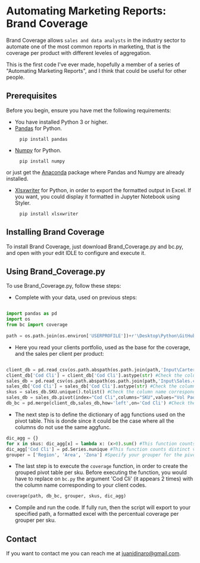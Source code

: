 # Automating Marketing Reports: Brand Coverage
Brand Coverage allows `sales and data analysts` in the industry sector to automate one of the most common reports in marketing,  that is the coverage per product with different leveles of aggregation. 

This is the first code I've ever made, hopefully a member of a series of "Automating Marketing Reports", and I think that could be useful for other people.

## Prerequisites

Before you begin, ensure you have met the following requirements:
* You have installed Python 3 or higher.
* [Pandas](https://pandas.pydata.org/docs/index.html) for Python. 
 ```
      pip install pandas
 ```
* [Numpy](https://numpy.org/) for Python. 
 ```
      pip install numpy
 ```
 or just get the [Anaconda](https://docs.continuum.io/anaconda/) package where Pandas and Numpy are already installed.
  * [Xlsxwriter](https://xlsxwriter.readthedocs.io/index.html) for Python, in order to export the formatted output in Excel. If you want, you could display it formatted in Jupyter Notebook using Styler.
 ```
      pip install xlsxwriter
 ```
 
 ## Installing Brand Coverage

To install Brand Coverage, just download Brand_Coverage.py and bc.py, and open with your edit IDLE to configure and execute it.

## Using Brand_Coverage.py

To use Brand_Coverage.py, follow these steps:

* Complete with your data, used on previous steps:
```python

import pandas as pd
import os
from bc import coverage
   
path = os.path.join(os.environ['USERPROFILE'])+r'\Desktop\Python\GitHub'  #set your path
```
* Here you read your clients portfolio, used as the base for the coverage, and the sales per client per product:
```python

client_db = pd.read_csv(os.path.abspath(os.path.join(path,'Input\Cartera.csv')),sep=",",header=0,error_bad_lines=False) #Check the file name
client_db['Cod Cli'] = client_db['Cod Cli'].astype(str) #Check the column name corresponding to client codes.
sales_db = pd.read_csv(os.path.abspath(os.path.join(path,'Input\Sales.csv')),sep=",",header=0) #Check the file name
sales_db['Cod Cli'] = sales_db['Cod Cli'].astype(str) #Check the column name corresponding to client codes.
skus = sales_db.SKU.unique().tolist() #Check the column name corresponding to SKUs or products. 
sales_db = sales_db.pivot(index="Cod Cli",columns="SKU",values="Vol Paq") #Check the column name corresponding to values. Also, sales data is supposed to be stacked. In case your data is unstacked, just skip this.
db_bc = pd.merge(client_db,sales_db,how='left',on='Cod Cli') #Check the column name corresponding to client codes.
```

* The next step is to define the dictionary of agg functions used on the pivot table. This is donde since it could be the case where all the columns do not use the same aggfunc.

```python
dic_agg = {}
for x in skus: dic_agg[x] = lambda x: (x>0).sum() #This function counts values greater than zero. 
dic_agg['Cod Cli'] = pd.Series.nunique #This function counts distinct values.
grouper = ['Region', 'Area', 'Zona'] #Specify your grouper for the pivot table.
```
* The last step is to execute the `coverage` function, in order to create the grouped pivot table per sku. Before executing the function, you would have to replace on `bc.py` the argument 'Cod Cli' (it appears 2 times) with the column name corresponding to your client codes.
```python
coverage(path, db_bc, grouper, skus, dic_agg)
```
* Compile and run the code. If fully run, then the script will export to your specified path, a formatted excel with the percentual coverage per grouper per sku.

## Contact
If you want to contact me you can reach me at juanidinaro@gmail.com.
